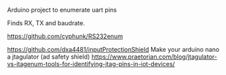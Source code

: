 
Arduino project to enumerate uart pins

Finds RX, TX and baudrate.

https://github.com/cyphunk/RS232enum

https://github.com/dxa4481/inputProtectionShield Make your arduino nano a jtagulator (ad safety shield)
https://www.praetorian.com/blog/jtagulator-vs-jtagenum-tools-for-identifying-jtag-pins-in-iot-devices/


